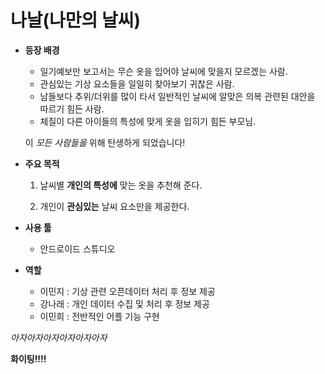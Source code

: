 # 나날(나만의 날씨)
* __등장 배경__
  * 일기예보만 보고서는 무슨 옷을 입어야 날씨에 맞을지 모르겠는 사람.
  * 관심있는 기상 요소들을 일일히 찾아보기 귀찮은 사람.
  * 남들보다 추위/더위를 많이 타서 일반적인 날씨에 알맞은 의복 관련된 대안을 따르기 힘든 사람.
  * 체질이 다른 아이들의 특성에 맞게 옷을 입히기 힘든 부모님.
  
  이 _모든 사람들을_ 위해 탄생하게 되었습니다!

* __주요 목적__

  1. 날씨별 __개인의 특성에__ 맞는 옷을 추천해 준다.
  
  2. 개인이 __관심있는__ 날씨 요소만을 제공한다.
  
 
* __사용 툴__
  * 안드로이드 스튜디오
  
* __역할__
  * 이민지 : 기상 관련 오픈데이터 처리 후 정보 제공
  * 강나래 : 개인 데이터 수집 및 처리 후 정보 제공
  * 이민희 : 전반적인 어플 기능 구현





_아자아자아자아자아자아자_


__화이팅!!!!__
